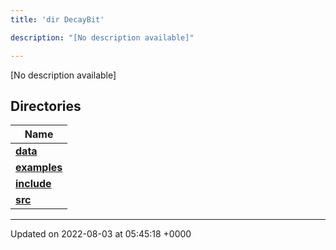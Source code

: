 ```yaml
---
title: 'dir DecayBit'

description: "[No description available]"

---
```







[No description available]

## Directories

| Name           |
| -------------- |
| **[data](/documentation/code/gambit_sphinx/files/dir_8fe997977ddeb46c2d5a9c45a7a327f9/#dir-data)**  |
| **[examples](/documentation/code/gambit_sphinx/files/dir_f7f1c49d68d0e9e50a92e471faebf0d2/#dir-examples)**  |
| **[include](/documentation/code/gambit_sphinx/files/dir_3afb9e2f400de8c7e9b605282e1c5dea/#dir-include)**  |
| **[src](/documentation/code/gambit_sphinx/files/dir_6418f39ebee91d99489cd9378d83f0ed/#dir-src)**  |






-------------------------------

Updated on 2022-08-03 at 05:45:18 +0000
